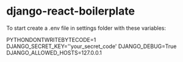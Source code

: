 # django-react-boilerplate

To start create a .env file in settings folder with these variables:

PYTHONDONTWRITEBYTECODE=1
DJANGO_SECRET_KEY=''your_secret_code'
DJANGO_DEBUG=True
DJANGO_ALLOWED_HOSTS=127.0.0.1

